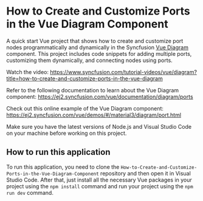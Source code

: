 # How to Create and Customize Ports in the Vue Diagram Component

A quick start Vue project that shows how to create and customize port nodes programmatically and dynamically in the Syncfusion [Vue Diagram]( https://www.syncfusion.com/vue-components/vue-diagram?utm_source=github&utm_medium=listing&utm_campaign=vue-diagram-ports-sample) component. This project includes code snippets for adding multiple ports, customizing them dynamically, and connecting nodes using ports.

Watch the video: https://www.syncfusion.com/tutorial-videos/vue/diagram?title=how-to-create-and-customize-ports-in-the-vue-diagram

Refer to the following documentation to learn about the Vue Diagram component: https://ej2.syncfusion.com/vue/documentation/diagram/ports  

Check out this online example of the Vue Diagram component: https://ej2.syncfusion.com/vue/demos/#/material3/diagram/port.html

Make sure you have the latest versions of Node.js and Visual Studio Code on your machine before working on this project.

## How to run this application
To run this application, you need to clone the `How-to-Create-and-Customize-Ports-in-the-Vue-Diagram-Component` repository and then open it in Visual Studio Code. After that, just install all the necessary Vue packages in your project using the `npm install` command and run your project using the `npm run dev` command.
